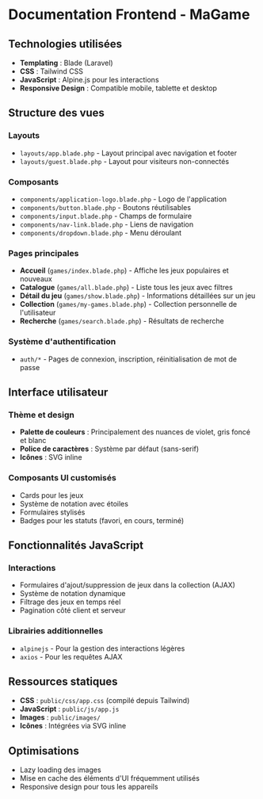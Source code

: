 # Documentation Frontend - MaGame

## Technologies utilisées

- **Templating** : Blade (Laravel)
- **CSS** : Tailwind CSS
- **JavaScript** : Alpine.js pour les interactions
- **Responsive Design** : Compatible mobile, tablette et desktop

## Structure des vues

### Layouts
- `layouts/app.blade.php` - Layout principal avec navigation et footer
- `layouts/guest.blade.php` - Layout pour visiteurs non-connectés

### Composants
- `components/application-logo.blade.php` - Logo de l'application
- `components/button.blade.php` - Boutons réutilisables
- `components/input.blade.php` - Champs de formulaire
- `components/nav-link.blade.php` - Liens de navigation
- `components/dropdown.blade.php` - Menu déroulant

### Pages principales
- **Accueil** (`games/index.blade.php`) - Affiche les jeux populaires et nouveaux
- **Catalogue** (`games/all.blade.php`) - Liste tous les jeux avec filtres
- **Détail du jeu** (`games/show.blade.php`) - Informations détaillées sur un jeu
- **Collection** (`games/my-games.blade.php`) - Collection personnelle de l'utilisateur
- **Recherche** (`games/search.blade.php`) - Résultats de recherche

### Système d'authentification
- `auth/*` - Pages de connexion, inscription, réinitialisation de mot de passe

## Interface utilisateur

### Thème et design
- **Palette de couleurs** : Principalement des nuances de violet, gris foncé et blanc
- **Police de caractères** : Système par défaut (sans-serif)
- **Icônes** : SVG inline

### Composants UI customisés
- Cards pour les jeux
- Système de notation avec étoiles
- Formulaires stylisés
- Badges pour les statuts (favori, en cours, terminé)

## Fonctionnalités JavaScript

### Interactions
- Formulaires d'ajout/suppression de jeux dans la collection (AJAX)
- Système de notation dynamique
- Filtrage des jeux en temps réel
- Pagination côté client et serveur

### Librairies additionnelles
- `alpinejs` - Pour la gestion des interactions légères
- `axios` - Pour les requêtes AJAX

## Ressources statiques

- **CSS** : `public/css/app.css` (compilé depuis Tailwind)
- **JavaScript** : `public/js/app.js`
- **Images** : `public/images/`
- **Icônes** : Intégrées via SVG inline

## Optimisations

- Lazy loading des images
- Mise en cache des éléments d'UI fréquemment utilisés
- Responsive design pour tous les appareils